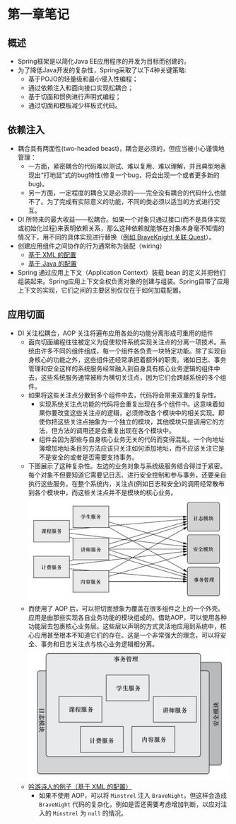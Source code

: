 # 第一章笔记

## 概述

* Spring框架是以简化Java EE应用程序的开发为目标而创建的。
* 为了降低Java开发的复杂性，Spring采取了以下4种关键策略:
  * 基于POJO的轻量级和最小侵入性编程；
  * 通过依赖注入和面向接口实现松耦合；
  * 基于切面和惯例进行声明式编程；
  * 通过切面和模板减少样板式代码。

## 依赖注入

* 耦合具有两面性(two-headed beast)，耦合是必须的，但应当被小心谨慎地管理：
  * 一方面，紧密耦合的代码难以测试、难以复用、难以理解，并且典型地表现出“打地鼠”式的bug特性(修复一个bug，将会出现一个或者更多新的bug)。
  * 另一方面，一定程度的耦合又是必须的——完全没有耦合的代码什么也做不了。为了完成有实际意义的功能，不同的类必须以适当的方式进行交互。
* DI 所带来的最大收益——松耦合。如果一个对象只通过接口(而不是具体实现或初始化过程)来表明依赖关系，那么这种依赖就能够在对象本身毫不知情的情况下，用不同的具体实现进行替换（[例如 BraveKnight 关联 Quest](https://github.com/zill057/learn-spring-in-action/blob/ae30c84b9f26e6eeeec7170c3f92369ec0f10277/chapter1/src/main/java/knight/impl/BraveKnight.java#L10)）。
* 创建应用组件之间协作的行为通常称为装配（wiring）
  * [基于 XML 的配置](https://github.com/zill057/learn-spring-in-action/blob/084d96870ddb2bc032c5f23db13ebc49c6f72d75/chapter1/src/main/resources/knights.xml)
  * [基于 Java 的配置](https://github.com/zill057/learn-spring-in-action/blob/32991c26128db45c22db5e7ef2d14c47a3fcf40f/chapter1/src/main/java/com/hiwangzi/KnightConfig.java)
* Spring 通过应用上下文（Application Context）装载 bean 的定义并把他们组装起来。Spring应用上下文全权负责对象的创建与组装。Spring自带了应用上下文的实现，它们之间的主要区别仅仅在于如何加载配置。

## 应用切面

* DI 关注松耦合，AOP 关注将遍布应用各处的功能分离形成可重用的组件
  * 面向切面编程往往被定义为促使软件系统实现关注点的分离一项技术。系统由许多不同的组件组成，每一个组件各负责一块特定功能。除了实现自身核心的功能之外，这些组件还经常承担着额外的职责。诸如日志、事务管理和安全这样的系统服务经常融入到自身具有核心业务逻辑的组件中去，这些系统服务通常被称为横切关注点，因为它们会跨越系统的多个组件。
  * 如果将这些关注点分散到多个组件中去，代码将会带来双重的复杂性。
    * 实现系统关注点功能的代码将会重复出现在多个组件中。这意味着如果你要改变这些关注点的逻辑，必须修改各个模块中的相关实现。即使你把这些关注点抽象为一个独立的模块，其他模块只是调用它的方法，但方法的调用还是会重复出现在各个模块中。
    * 组件会因为那些与自身核心业务无关的代码而变得混乱。一个向地址簿增加地址条目的方法应该只关注如何添加地址，而不应该关注它是不是安全的或者是否需要支持事务。
  * 下图展示了这种复杂性。左边的业务对象与系统级服务结合得过于紧密。每个对象不但要知道它需要记日志、进行安全控制和参与事务，还要亲自执行这些服务。在整个系统内，关注点(例如日志和安全)的调用经常散布到各个模块中，而这些关注点并不是模块的核心业务。
    ![不使用AOP](./notes-resources/not-using-aop.jpg)
  * 而使用了 AOP 后，可以把切面想象为覆盖在很多组件之上的一个外壳。应用是由那些实现各自业务功能的模块组成的。借助AOP，可以使用各种功能层去包裹核心业务层。这些层以声明的方式灵活地应用到系统中，核心应用甚至根本不知道它们的存在。这是一个非常强大的理念，可以将安全、事务和日志关注点与核心业务逻辑相分离。
    ![使用AOP](./notes-resources/using-aop.jpg)
  * [吟游诗人的例子（基于 XML 的配置）](https://github.com/zill057/learn-spring-in-action/blob/f89868ccb65e8f673a143da689a4c2ec06c5b725/chapter1/src/main/resources/knights.xml#L25)
    * 如果不使用 AOP，可以将 `Minstrel` 注入 `BraveNight`，但这样会造成 `BraveNight` 代码的复杂化，例如是否还需要考虑增加判断，以应对注入的 `Minstrel` 为 `null` 的情况。
